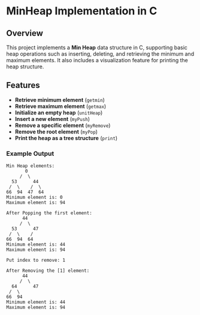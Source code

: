 # MinHeap Implementation in C

## Overview
This project implements a **Min Heap** data structure in C, supporting basic heap operations such as inserting, deleting, and retrieving the minimum and maximum elements. It also includes a visualization feature for printing the heap structure.

## Features
- **Retrieve minimum element** (`getmin`)  
- **Retrieve maximum element** (`getmax`)  
- **Initialize an empty heap** (`unitHeap`)  
- **Insert a new element** (`myPush`)  
- **Remove a specific element** (`myRemove`)  
- **Remove the root element** (`myPop`)  
- **Print the heap as a tree structure** (`print`)

### Example Output
```
Min Heap elements:
       0
     /  \            
  53      44
 /  \    /  \    
66  94  47  64
Minimum element is: 0
Maximum element is: 94

After Popping the first element:
      44
     /  \            
  53      47
 /  \    /
66  94  64    
Minimum element is: 44
Maximum element is: 94

Put index to remove: 1

After Removing the [1] element:
      44
     /  \            
  64      47
 /  \    
66  94        
Minimum element is: 44
Maximum element is: 94
```
